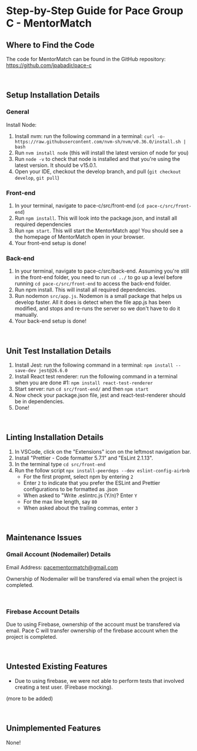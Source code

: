 # Step-by-Step Guide for Pace Group C - MentorMatch

## Where to Find the Code

The code for MentorMatch can be found in the GitHub repository: <https://github.com/jpabadir/pace-c>

<br>

## Setup Installation Details

### General

Install Node:

1. Install nvm: run the following command in a terminal: `curl -o- https://raw.githubusercontent.com/nvm-sh/nvm/v0.36.0/install.sh | bash`
2. Run `nvm install node` (this will install the latest version of node for you)
3. Run `node -v` to check that node is installed and that you're using the latest version. It should be v15.0.1.
4. Open your IDE, checkout the develop branch, and pull (`git checkout develop`, `git pull`)

### Front-end

1. In your terminal, navigate to pace-c/src/front-end (`cd pace-c/src/front-end`)
2. Run `npm install`. This will look into the package.json, and install all required dependencies
3. Run `npm start`. This will start the MentorMatch app! You should see a the homepage of MentorMatch open in your browser.
4. Your front-end setup is done!

### Back-end

1. In your terminal, navigate to pace-c/src/back-end. Assuming you're still in the front-end folder, you need to run `cd ../` to go up a level before running `cd pace-c/src/front-end` to access the back-end folder.
2. Run npm install. This will install all required dependencies.
3. Run nodemon `src/app.js`. Nodemon is a small package that helps us develop faster. All it does is detect when the file app.js has been modified, and stops and re-runs the server so we don't have to do it manually.
4. Your back-end setup is done!

<br>

## Unit Test Installation Details

1. Install Jest: run the following command in a terminal:
   `npm install --save-dev jest@26.6.0`
2. Install React test renderer: run the following command in a terminal when you are done #1:
   `npm install react-test-renderer`
3. Start server:
   run `cd src/front-end/` and then `npm start`
4. Now check your package.json file, jest and react-test-renderer should be in dependencies.
5. Done!

<br>

## Linting Installation Details

1. In VSCode, click on the "Extensions" icon on the leftmost navigation bar.
2. Install "Prettier - Code formatter 5.7.1" and "EsLint 2.1.13".
3. In the terminal type `cd src/front-end`
4. Run the follow script `npx install-peerdeps --dev eslint-config-airbnb`
   - For the first propmt, select npm by entering `2`
   - Enter `2` to indicate that you prefer the ESLint and Prettier configurations to be formatted as .json
   - When asked to "Write .eslintrc.js (Y/n)? Enter `Y`
   - For the max line length, say `80`
   - When asked about the trailing commas, enter `3`

<br>

## Maintenance Issues

### Gmail Account (Nodemailer) Details

Email Address: pacementormatch@gmail.com

Ownership of Nodemailer will be transfered via email when the project is completed.

<br>

### Firebase Account Details

Due to using Firebase, ownership of the account must be transfered via email. Pace C will transfer ownership of the firebase account when the project is completed.

<br>

## Untested Existing Features

- Due to using firebase, we were not able to perform tests that involved creating a test user. (Firebase mocking).

(more to be added)

<br>

## Unimplemented Features

None!
